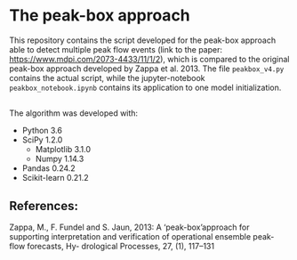 # The peak-box approach

This repository contains the script developed for the peak-box approach able to detect multiple peak flow events (link to the paper: https://www.mdpi.com/2073-4433/11/1/2), which is compared to the original peak-box approach developed by Zappa et al. 2013. The file `peakbox_v4.py` contains the actual script, while the jupyter-notebook `peakbox_notebook.ipynb` contains its application to one model initialization. 
##
The algorithm was developed with:
- Python 3.6
- SciPy 1.2.0
  - Matplotlib 3.1.0
  - Numpy 1.14.3
- Pandas 0.24.2
- Scikit-learn 0.21.2

## References:
Zappa, M., F. Fundel and S. Jaun, 2013: A ‘peak-box’approach for supporting
interpretation and verification of operational ensemble peak-flow forecasts, Hy-
drological Processes, 27, (1), 117–131
